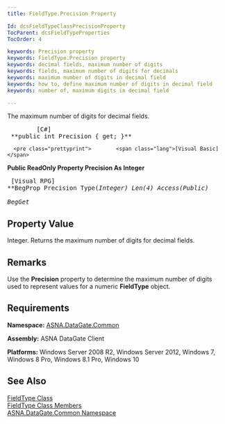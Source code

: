 ```yaml
---
title: FieldType.Precision Property

Id: dcsFieldTypeClassPrecisionProperty
TocParent: dcsFieldTypeProperties
TocOrder: 4

keywords: Precision property
keywords: FieldType.Precision property
keywords: decimal fields, maximum number of digits
keywords: fields, maximum number of digits for decimals
keywords: maximum number of digits in decimal field
keywords: how to, define maximum number of digits in decimal field
keywords: number of, maximum digits in decimal field

---
```


The maximum number of digits for decimal fields. 
<pre class="prettyprint">        <span class="lang">[C#]</span>
 **public int Precision { get; }**  </pre>
      <pre class="prettyprint">        <span class="lang">[Visual Basic] </span>
 **Public ReadOnly Property Precision As Integer**  </pre>
      <pre class="prettyprint">
        <span class="lang">[Visual RPG]</span>
 **BegProp Precision Type(*Integer) Len(4) Access(*Public)<br />   BegGet** 
      </pre>

## Property Value

Integer. Returns the maximum number of digits for decimal fields.
## Remarks

Use the **Precision** property to determine the maximum number of digits used to represent values for a numeric **FieldType** object. 
## Requirements

**Namespace:** [ASNA.DataGate.Common](datagate-common-namespace.html)

<span> **Assembly:** ASNA DataGate Client</span> 

**Platforms:** Windows Server 2008 R2, Windows Server 2012, Windows 7, Windows 8 Pro, Windows 8.1 Pro, Windows 10
## See Also


[FieldType Class](field-type-class.html)
      <br />
[FieldType Class Members](field-type-members.html)
      <br />
[ASNA.DataGate.Common Namespace](datagate-common-namespace.html)

